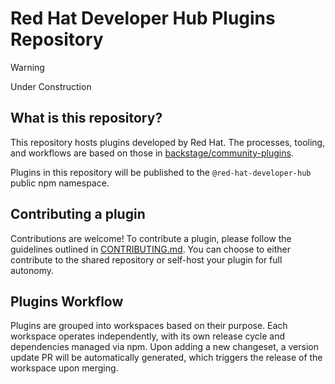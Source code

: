 # Red Hat Developer Hub Plugins Repository

> [!WARNING]
> Under Construction

## What is this repository?

This repository hosts plugins developed by Red Hat. The processes, tooling, and workflows are based on those in [backstage/community-plugins](https://github.com/backstage/community-plugins).

Plugins in this repository will be published to the `@red-hat-developer-hub` public npm namespace.

## Contributing a plugin

Contributions are welcome! To contribute a plugin, please follow the guidelines outlined in [CONTRIBUTING.md](https://github.com/redhat-developer/rhdh-plugins/blob/main/CONTRIBUTING.md). You can choose to either contribute to the shared repository or self-host your plugin for full autonomy.

## Plugins Workflow

Plugins are grouped into workspaces based on their purpose. Each workspace operates independently, with its own release cycle and dependencies managed via npm. Upon adding a new changeset, a version update PR will be automatically generated, which triggers the release of the workspace upon merging.

